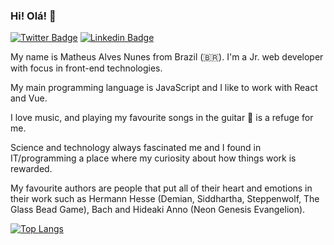 ### Hi! Olá!  👋
[![Twitter Badge](https://img.shields.io/twitter/url?style=social&url=https://twitter.com/matallves)](https://twitter.com/matallves)
[![Linkedin Badge](https://img.shields.io/badge/LinkedIn--lightgray?style=social&logo=Linkedin&logoColor=blue&url=https://www.linkedin.com/in/matheus-alves-nunes-a6a95a191/)](https://www.linkedin.com/in/matheus-alves-nunes-a6a95a191/)

My name is Matheus Alves Nunes from Brazil (🇧🇷). I'm a Jr. web developer with focus in front-end technologies.

My main programming language is JavaScript and I like to work with React and Vue.

I love music, and playing my favourite songs in the guitar :guitar: is a refuge for me.

Science and technology always fascinated me and I found in IT/programming a place where my curiosity about how things work is rewarded.

My favourite authors are people that put all of their heart and emotions in their work such as Hermann Hesse (Demian, Siddhartha, Steppenwolf, The Glass Bead Game), Bach and Hideaki Anno (Neon Genesis Evangelion).

[![Top Langs](https://github-readme-stats.vercel.app/api/top-langs/?username=alnun&layout=compact&theme=radical)](https://github.com/anuraghazra/github-readme-stats)

<!--
**AlNuN/AlNuN** is a ✨ _special_ ✨ repository because its `README.md` (this file) appears on your GitHub profile.

Here are some ideas to get you started:

- 🔭 I’m currently working on ...
- 🌱 I’m currently learning ...
- 👯 I’m looking to collaborate on ...
- 🤔 I’m looking for help with ...
- 💬 Ask me about ...
- 📫 How to reach me: ...
- 😄 Pronouns: ...
- ⚡ Fun fact: ...
-->
